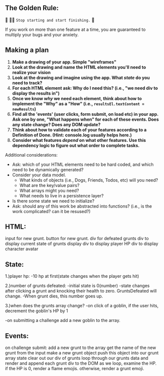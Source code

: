 ## The Golden Rule: 

🦸 🦸‍♂️ `Stop starting and start finishing.` 🏁

If you work on more than one feature at a time, you are guaranteed to multiply your bugs and your anxiety.

## Making a plan

1) **Make a drawing of your app. Simple "wireframes"** 
1) **Look at the drawing and name the HTML elements you'll need to realize your vision**
1) **Look at the drawing and imagine using the app. What _state_ do you need to track?** 
1) **For each HTML element ask: Why do I need this? (i.e., "we need div to display the results in")** 
1) **Once we know _why_ we need each element, think about how to implement the "Why" as a "How" (i.e., `resultsEl.textContent = newResults`)**
1) **Find all the 'events' (user clicks, form submit, on load etc) in your app. Ask one by one, "What happens when" for each of these events. Does any state change? Does any DOM update?**
1) **Think about how to validate each of your features according to a Definition of Done. (Hint: console.log usually helps here.)**
1) **Consider what features _depend_ on what other features. Use this dependency logic to figure out what order to complete tasks.**

Additional considerations:
- Ask: which of your HTML elements need to be hard coded, and which need to be dynamically generated?
- Consider your data model. 
  - What kinds of objects (i.e., Dogs, Friends, Todos, etc) will you need? 
  - What are the key/value pairs? 
  - What arrays might you need? 
  - What needs to live in a persistence layer?
- Is there some state we need to initialize?
- Ask: should any of this work be abstracted into functions? (i.e., is the work complicated? can it be resused?)


## HTML:
input for new grunt.
button for new grunt.
div for defeated grunts
div to display current state of grunts display
div to display player HP
div to display character avatar

## State:
1.)player hp:
-10 hp at first(state changes when the player gets hit)

2.)number of grunts defeated:
-initial state is 0(number)
-state changes after clicking a grunt and knocking their health to zero. GruntsDefeated will change.
-When grunt dies, this number goes up.

3.)when does the grunts array change?
-on click of a goblin,
if the user hits, decrement the goblin's HP by 1

-on submitting a challenge
add a new goblin to the array.

## Events:
on challenge submit: 
add a new grunt to the array
get the name of the new grunt from the input
make a new grunt object
push this object into our grunt array state
clear out our div of grunts
loop through our grunts data and render and append each grunt div to the DOM
as we loop, examine the HP. if the HP is 0, render a flame emojis. otherwise, render a grunt emoji.
